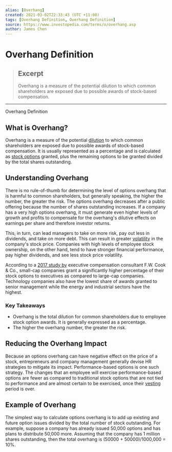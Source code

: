 ```yaml
---
alias: [Overhang]
created: 2021-03-02T22:33:43 (UTC +11:00)
tags: [Overhang Definition, Overhang Definition]
source: https://www.investopedia.com/terms/o/overhang.asp
author: James Chen
---
```


# Overhang Definition

> ## Excerpt
> Overhang is a measure of the potential dilution to which common shareholders are exposed due to possible awards of stock-based compensation.

---

Overhang Definition
## What is Overhang?

Overhang is a measure of the potential [dilution](https://www.investopedia.com/terms/d/dilution.asp) to which common shareholders are exposed due to possible awards of stock-based compensation. It is usually represented as a percentage and is calculated as [stock options](https://www.investopedia.com/terms/s/stockoption.asp) granted, plus the remaining options to be granted divided by the total shares outstanding.

## Understanding Overhang

There is no rule-of-thumb for determining the level of options overhang that is harmful to common shareholders, but generally speaking, the higher the number, the greater the risk. The options overhang decreases after a public offering because the number of shares outstanding increases. If a company has a very high options overhang, it must generate even higher levels of growth and profits to compensate for the overhang's dilutive effects on earnings per share and therefore investor returns.

This, in turn, can lead managers to take on more risk, pay out less in dividends, and take on more debt. This can result in greater [volatility](https://www.investopedia.com/terms/v/volatility.asp) in the company's stock price. Companies with high levels of employee stock ownership, on the other hand, tend to have stronger financial performance, pay higher dividends, and see less stock price volatility.

According to a [2017 study by](https://www.fwcook.com/content/documents/publications/09-30-17_FWC_2017_ASB_Final.pdf) executive compensation consultant F.W. Cook & Co., small-cap companies grant a significantly higher percentage of their stock options to executives as compared to large-cap companies. Technology companies also have the lowest share of awards granted to senior management while the energy and industrial sectors have the highest.

### Key Takeaways

-   Overhang is the total dilution for common shareholders due to employee stock option awards. It is generally expressed as a percentage.
-   The higher the overhang number, the greater the risk.

## Reducing the Overhang Impact

Because an options overhang can have negative effect on the price of a stock, entrepreneurs and company management generally devise HR strategies to mitigate its impact. Performance-based options is one such strategy. The changes that an employee will exercise performance-based options are fewer as compared to traditional stock options that are not tied to performance and are almost certain to be exercised, once their [vesting](https://www.investopedia.com/terms/v/vesting.asp) period is over.

## Example of Overhang

The simplest way to calculate options overhang is to add up existing and future option issues divided by the total number of stock outstanding. For example, suppose a company has already issued 50,000 options and has plans to distribute 50,000 more. Assuming that the company has 1 million shares outstanding, then the total overhang is (50000 + 50000)/1000,000 = 10%.
